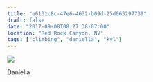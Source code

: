 ```yaml
---
title: "e6131c8c-47e6-4632-b09d-25d665297739"
draft: false
date: "2017-09-08T08:27:38-07:00"
location: "Red Rock Canyon, NV"
tags: ["climbing", "daniella", "kyl"]
---
```


![](https://d17enza3bfujl8.cloudfront.net/DSCF8423_01.jpg)

Daniella
